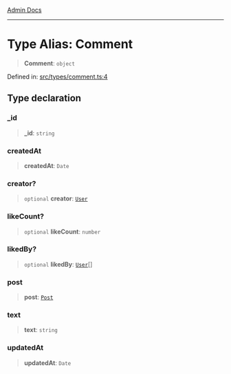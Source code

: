 [Admin Docs](/)

***

# Type Alias: Comment

> **Comment**: `object`

Defined in: [src/types/comment.ts:4](https://github.com/PalisadoesFoundation/talawa-admin/blob/main/src/types/comment.ts#L4)

## Type declaration

### \_id

> **\_id**: `string`

### createdAt

> **createdAt**: `Date`

### creator?

> `optional` **creator**: [`User`](../../user/type-aliases/User.md)

### likeCount?

> `optional` **likeCount**: `number`

### likedBy?

> `optional` **likedBy**: [`User`](../../user/type-aliases/User.md)[]

### post

> **post**: [`Post`](../../post/type-aliases/Post.md)

### text

> **text**: `string`

### updatedAt

> **updatedAt**: `Date`
